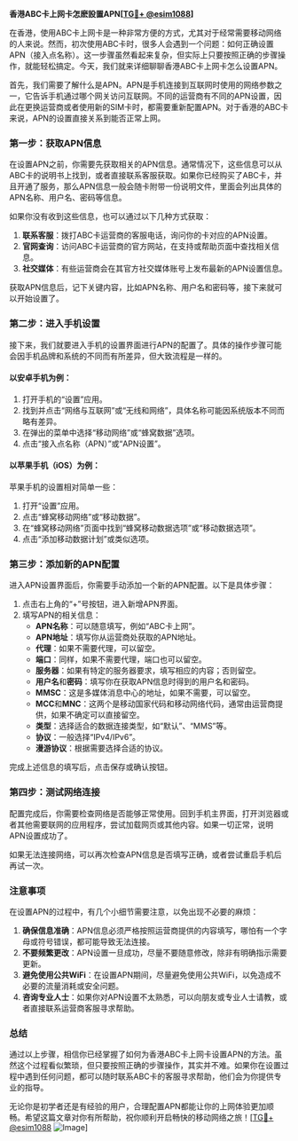 **香港ABC卡上网卡怎麽設置APN[[TG💪+ @esim1088](https://t.me/s/esim1088)]**

在香港，使用ABC卡上网卡是一种非常方便的方式，尤其对于经常需要移动网络的人来说。然而，初次使用ABC卡时，很多人会遇到一个问题：如何正确设置APN（接入点名称）。这一步骤虽然看起来复杂，但实际上只要按照正确的步骤操作，就能轻松搞定。今天，我们就来详细聊聊香港ABC卡上网卡怎么设置APN。

首先，我们需要了解什么是APN。APN是手机连接到互联网时使用的网络参数之一，它告诉手机通过哪个网关访问互联网。不同的运营商有不同的APN设置，因此在更换运营商或者使用新的SIM卡时，都需要重新配置APN。对于香港的ABC卡来说，APN的设置直接关系到能否正常上网。

### **第一步：获取APN信息**

在设置APN之前，你需要先获取相关的APN信息。通常情况下，这些信息可以从ABC卡的说明书上找到，或者直接联系客服获取。如果你已经购买了ABC卡，并且开通了服务，那么APN信息一般会随卡附带一份说明文件，里面会列出具体的APN名称、用户名、密码等信息。

如果你没有收到这些信息，也可以通过以下几种方式获取：

1. **联系客服**：拨打ABC卡运营商的客服电话，询问你的卡对应的APN设置。
2. **官网查询**：访问ABC卡运营商的官方网站，在支持或帮助页面中查找相关信息。
3. **社交媒体**：有些运营商会在其官方社交媒体账号上发布最新的APN设置信息。

获取APN信息后，记下关键内容，比如APN名称、用户名和密码等，接下来就可以开始设置了。

### **第二步：进入手机设置**

接下来，我们就要进入手机的设置界面进行APN的配置了。具体的操作步骤可能会因手机品牌和系统的不同而有所差异，但大致流程是一样的。

#### **以安卓手机为例：**
1. 打开手机的“设置”应用。
2. 找到并点击“网络与互联网”或“无线和网络”，具体名称可能因系统版本不同而略有差异。
3. 在弹出的菜单中选择“移动网络”或“蜂窝数据”选项。
4. 点击“接入点名称（APN）”或“APN设置”。

#### **以苹果手机（iOS）为例：**
苹果手机的设置相对简单一些：
1. 打开“设置”应用。
2. 点击“蜂窝移动网络”或“移动数据”。
3. 在“蜂窝移动网络”页面中找到“蜂窝移动数据选项”或“移动数据选项”。
4. 点击“添加移动数据计划”或类似选项。

### **第三步：添加新的APN配置**

进入APN设置界面后，你需要手动添加一个新的APN配置。以下是具体步骤：

1. 点击右上角的“+”号按钮，进入新增APN界面。
2. 填写APN的相关信息：
   - **APN名称**：可以随意填写，例如“ABC卡上网”。
   - **APN地址**：填写你从运营商处获取的APN地址。
   - **代理**：如果不需要代理，可以留空。
   - **端口**：同样，如果不需要代理，端口也可以留空。
   - **服务器**：如果有特定的服务器要求，填写相应的内容；否则留空。
   - **用户名**和**密码**：填写你在获取APN信息时得到的用户名和密码。
   - **MMSC**：这是多媒体消息中心的地址，如果不需要，可以留空。
   - **MCC**和**MNC**：这两个是移动国家代码和移动网络代码，通常由运营商提供，如果不确定可以直接留空。
   - **类型**：选择适合的数据连接类型，如“默认”、“MMS”等。
   - **协议**：一般选择“IPv4/IPv6”。
   - **漫游协议**：根据需要选择合适的协议。

完成上述信息的填写后，点击保存或确认按钮。

### **第四步：测试网络连接**

配置完成后，你需要检查网络是否能够正常使用。回到手机主界面，打开浏览器或者其他需要联网的应用程序，尝试加载网页或其他内容。如果一切正常，说明APN设置成功了。

如果无法连接网络，可以再次检查APN信息是否填写正确，或者尝试重启手机后再试一次。

### **注意事项**

在设置APN的过程中，有几个小细节需要注意，以免出现不必要的麻烦：

1. **确保信息准确**：APN信息必须严格按照运营商提供的内容填写，哪怕有一个字母或符号错误，都可能导致无法连接。
2. **不要频繁更改**：APN设置一旦成功，尽量不要随意修改，除非有明确指示需要更新。
3. **避免使用公共WiFi**：在设置APN期间，尽量避免使用公共WiFi，以免造成不必要的流量消耗或安全问题。
4. **咨询专业人士**：如果你对APN设置不太熟悉，可以向朋友或专业人士请教，或者直接联系运营商客服寻求帮助。

### **总结**

通过以上步骤，相信你已经掌握了如何为香港ABC卡上网卡设置APN的方法。虽然这个过程看似繁琐，但只要按照正确的步骤操作，其实并不难。如果你在设置过程中遇到任何问题，都可以随时联系ABC卡的客服寻求帮助，他们会为你提供专业的指导。

无论你是初学者还是有经验的用户，合理配置APN都能让你的上网体验更加顺畅。希望这篇文章对你有所帮助，祝你顺利开启畅快的移动网络之旅！[[TG💪+ @esim1088](https://t.me/s/esim1088) ![Image](https://i.postimg.cc/4NQfJmqS/Snipaste-2025-05-13-00-14-12.png)]